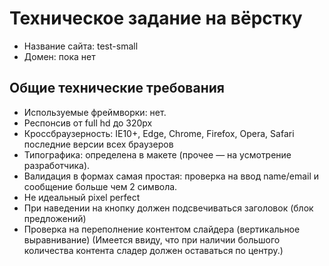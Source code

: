 # Техническое задание на вёрстку

* Название сайта: test-small
* Домен: пока нет

## Общие технические требования

- Используемые фреймворки: нет.
- Респонсив от full hd до 320px
- Кроссбраузерность: IE10+, Edge, Chrome, Firefox, Opera, Safari последние версии всех браузеров
- Типографика: определена в макете (прочее — на усмотрение разработчика).
- Валидация в формах самая простая: проверка на ввод name/email и сообщение больше чем 2 символа.
- Не идеальный pixel perfect
- При наведении на кнопку должен подсвечиваться заголовок (блок предложений)
- Проверка на переполнение контентом слайдера (вертикальное выравнивание) 		  (Имеется ввиду, что при наличии большого количества контента сладер должен оставаться по центру.)
